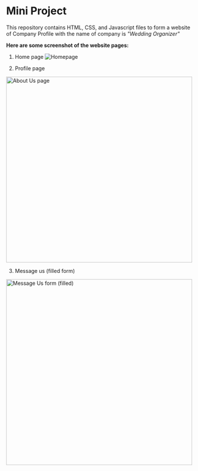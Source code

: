 # Mini Project
This repository contains HTML, CSS, and Javascript files to form a website of Company Profile with the name of company is *"Wedding Organizer"*

**Here are some screenshot of the website pages:**

1. Home page
![Homepage](https://user-images.githubusercontent.com/78638536/220832614-97c44ace-28a0-49d3-80a1-67db2e8131d4.png)

2. Profile page
<picture>
  <img alt="About Us page" width="500" src="https://user-images.githubusercontent.com/78638536/220832974-474de927-77ad-4328-94de-32f276d032a2.png">
 </picture>

3. Message us (filled form)
<picture>
  <img alt="Message Us form (filled)" width="500" src="https://user-images.githubusercontent.com/78638536/220833337-bb631546-4a5b-4a3f-8fc4-2b4ee460b7ba.png"
</picture>
